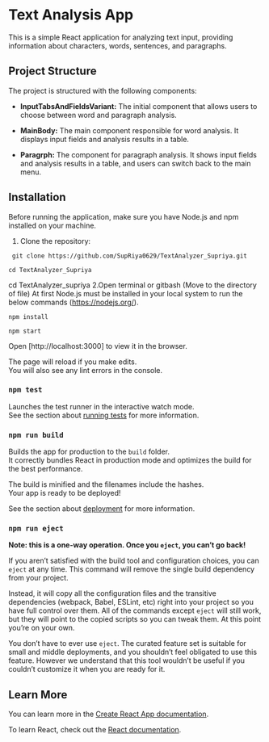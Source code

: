 # Text Analysis App

This is a simple React application for analyzing text input, providing information about characters, words, sentences, and paragraphs.

## Project Structure

The project is structured with the following components:

- **InputTabsAndFieldsVariant:** The initial component that allows users to choose between word and paragraph analysis.

- **MainBody:** The main component responsible for word analysis. It displays input fields and analysis results in a table.

- **Paragrph:** The component for paragraph analysis. It shows input fields and analysis results in a table, and users can switch back to the main menu.

## Installation

Before running the application, make sure you have Node.js and npm installed on your machine.

1. Clone the repository:


```
 git clone https://github.com/SupRiya0629/TextAnalyzer_Supriya.git

 ```

```
cd TextAnalyzer_Supriya
```
cd TextAnalyzer_supriya
2.Open terminal or gitbash (Move to the directory of file)
 At first Node.js must be installed in your local system to run the below commands (https://nodejs.org/).
``` 
npm install

````

``` 
npm start

````

Open [http://localhost:3000] to view it in the browser.

The page will reload if you make edits.\
You will also see any lint errors in the console.

### `npm test`

Launches the test runner in the interactive watch mode.\
See the section about [running tests](https://facebook.github.io/create-react-app/docs/running-tests) for more information.

### `npm run build`

Builds the app for production to the `build` folder.\
It correctly bundles React in production mode and optimizes the build for the best performance.

The build is minified and the filenames include the hashes.\
Your app is ready to be deployed!

See the section about [deployment](https://facebook.github.io/create-react-app/docs/deployment) for more information.

### `npm run eject`

**Note: this is a one-way operation. Once you `eject`, you can’t go back!**

If you aren’t satisfied with the build tool and configuration choices, you can `eject` at any time. This command will remove the single build dependency from your project.

Instead, it will copy all the configuration files and the transitive dependencies (webpack, Babel, ESLint, etc) right into your project so you have full control over them. All of the commands except `eject` will still work, but they will point to the copied scripts so you can tweak them. At this point you’re on your own.

You don’t have to ever use `eject`. The curated feature set is suitable for small and middle deployments, and you shouldn’t feel obligated to use this feature. However we understand that this tool wouldn’t be useful if you couldn’t customize it when you are ready for it.

## Learn More

You can learn more in the [Create React App documentation](https://facebook.github.io/create-react-app/docs/getting-started).

To learn React, check out the [React documentation](https://reactjs.org/).
